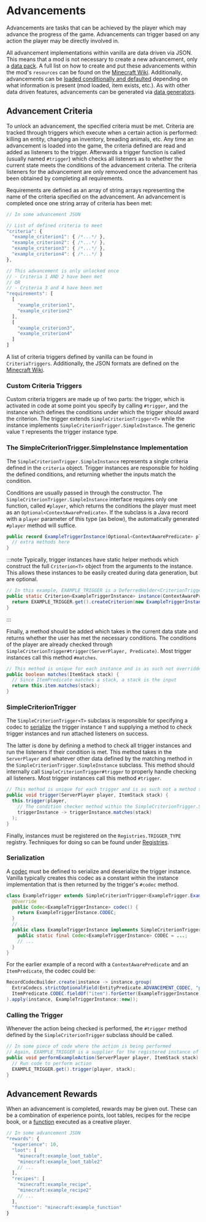 # Advancements

Advancements are tasks that can be achieved by the player which may advance the progress of the game. Advancements can trigger based on any action the player may be directly involved in.

All advancement implementations within vanilla are data driven via JSON. This means that a mod is not necessary to create a new advancement, only a [data pack][datapack]. A full list on how to create and put these advancements within the mod's `resources` can be found on the [Minecraft Wiki][wiki]. Additionally, advancements can be [loaded conditionally and defaulted][conditional] depending on what information is present (mod loaded, item exists, etc.). As with other data driven features, advancements can be generated via [data generators][datagen].

## Advancement Criteria

To unlock an advancement, the specified criteria must be met. Criteria are tracked through triggers which execute when a certain action is performed: killing an entity, changing an inventory, breading animals, etc. Any time an advancement is loaded into the game, the criteria defined are read and added as listeners to the trigger. Afterwards a trigger function is called (usually named `#trigger`) which checks all listeners as to whether the current state meets the conditions of the advancement criteria. The criteria listeners for the advancement are only removed once the advancement has been obtained by completing all requirements.

Requirements are defined as an array of string arrays representing the name of the criteria specified on the advancement. An advancement is completed once one string array of criteria has been met:

```js
// In some advancement JSON

// List of defined criteria to meet
"criteria": {
  "example_criterion1": { /*...*/ },
  "example_criterion2": { /*...*/ },
  "example_criterion3": { /*...*/ },
  "example_criterion4": { /*...*/ }
},

// This advancement is only unlocked once
// - Criteria 1 AND 2 have been met
// OR
// - Criteria 3 and 4 have been met
"requirements": [
  [
    "example_criterion1",
    "example_criterion2"
  ],
  [
    "example_criterion3",
    "example_criterion4"
  ]
]
```

A list of criteria triggers defined by vanilla can be found in `CriteriaTriggers`. Additionally, the JSON formats are defined on the [Minecraft Wiki][triggers].

### Custom Criteria Triggers

Custom criteria triggers are made up of two parts: the trigger, which is activated in code at some point you specify by calling `#trigger`, and the instance which defines the conditions under which the trigger should award the criterion. The trigger extends `SimpleCriterionTrigger<T>` while the instance implements `SimpleCriterionTrigger.SimpleInstance`. The generic value `T` represents the trigger instance type.

### The SimpleCriterionTrigger.SimpleInstance Implementation

The `SimpleCriterionTrigger.SimpleInstance` represents a single criteria defined in the `criteria` object. Trigger instances are responsible for holding the defined conditions, and returning whether the inputs match the condition.

Conditions are usually passed in through the constructor. The `SimpleCriterionTrigger.SimpleInstance` interface requires only one function, called `#player`, which returns the conditions the player must meet as an `Optional<ContextAwarePredicate>`. If the subclass is a Java record with a `player` parameter of this type (as below), the automatically generated `#player` method will suffice.

```java
public record ExampleTriggerInstance(Optional<ContextAwarePredicate> player, ItemPredicate item) implements SimpleCriterionTrigger.SimpleInstance {
  // extra methods here
}
```

:::note
Typically, trigger instances have static helper methods which construct the full `Criterion<T>` object from the arguments to the instance. This allows these instances to be easily created during data generation, but are optional.

```java
// In this example, EXAMPLE_TRIGGER is a DeferredHolder<CriterionTrigger<?>>
public static Criterion<ExampleTriggerInstance> instance(ContextAwarePredicate player, ItemPredicate item) {
  return EXAMPLE_TRIGGER.get().createCriterion(new ExampleTriggerInstance(Optional.of(player), item));
}
```
:::

Finally, a method should be added which takes in the current data state and returns whether the user has met the necessary conditions. The conditions of the player are already checked through `SimpleCriterionTrigger#trigger(ServerPlayer, Predicate)`. Most trigger instances call this method `#matches`.

```java
// This method is unique for each instance and is as such not overridden
public boolean matches(ItemStack stack) {
  // Since ItemPredicate matches a stack, a stack is the input
  return this.item.matches(stack);
}
```

### SimpleCriterionTrigger

The `SimpleCriterionTrigger<T>` subclass is responsible for specifying a codec to [serialize] the trigger instance `T` and supplying a method to check trigger instances and run attached listeners on success.

The latter is done by defining a method to check all trigger instances and run the listeners if their condition is met. This method takes in the `ServerPlayer` and whatever other data defined by the matching method in the `SimpleCriterionTrigger.SimpleInstance` subclass. This method should internally call `SimpleCriterionTrigger#trigger` to properly handle checking all listeners. Most trigger instances call this method `#trigger`.

```java
// This method is unique for each trigger and is as such not a method to override
public void trigger(ServerPlayer player, ItemStack stack) {
  this.trigger(player,
    // The condition checker method within the SimpleCriterionTrigger.SimpleInstance subclass
    triggerInstance -> triggerInstance.matches(stack)
  );
}
```

Finally, instances must be registered on the `Registries.TRIGGER_TYPE` registry. Techniques for doing so can be found under [Registries][registration].

### Serialization

A [codec] must be defined to serialize and deserialize the trigger instance. Vanilla typically creates this codec as a constant within the instance implementation that is then returned by the trigger's `#codec` method.


```java
class ExampleTrigger extends SimpleCriterionTrigger<ExampleTrigger.ExampleTriggerInstance> {
  @Override
  public Codec<ExampleTriggerInstance> codec() {
    return ExampleTriggerInstance.CODEC;
  }
  // ...
  public class ExampleTriggerInstance implements SimpleCriterionTrigger.SimpleInstance {
    public static final Codec<ExampleTriggerInstance> CODEC = ...;
    // ...
  }
}
```

For the earlier example of a record with a `ContextAwarePredicate` and an `ItemPredicate`, the codec could be:

```java
RecordCodecBuilder.create(instance -> instance.group(
  ExtraCodecs.strictOptionalField(EntityPredicate.ADVANCEMENT_CODEC, "player").forGetter(ExampleTriggerInstance::player),
  ItemPredicate.CODEC.fieldOf("item").forGetter(ExampleTriggerInstance::item)
).apply(instance, ExampleTriggerInstance::new));
``````

### Calling the Trigger

Whenever the action being checked is performed, the `#trigger` method defined by the `SimpleCriterionTrigger` subclass should be called.

```java
// In some piece of code where the action is being performed
// Again, EXAMPLE_TRIGGER is a supplier for the registered instance of the custom criteria trigger
public void performExampleAction(ServerPlayer player, ItemStack stack) {
  // Run code to perform action
  EXAMPLE_TRIGGER.get().trigger(player, stack);
}
```

## Advancement Rewards

When an advancement is completed, rewards may be given out. These can be a combination of experience points, loot tables, recipes for the recipe book, or a [function] executed as a creative player.

```js
// In some advancement JSON
"rewards": {
  "experience": 10,
  "loot": [
    "minecraft:example_loot_table",
    "minecraft:example_loot_table2"
    // ...
  ],
  "recipes": [
    "minecraft:example_recipe",
    "minecraft:example_recipe2"
    // ...
  ],
  "function": "minecraft:example_function"
}
```

[datapack]: https://minecraft.wiki/w/Data_pack
[wiki]: https://minecraft.wiki/w/Advancement/JSON_format
[conditional]: ./conditional.md#implementations
[function]: https://minecraft.wiki/w/Function_(Java_Edition)
[triggers]: https://minecraft.wiki/w/Advancement/JSON_format#List_of_triggers
[datagen]: ../../datagen/advancements.md#advancement-generation
[codec]: ../../datastorage/codecs.md
[registration]: ../../concepts/registries.md#methods-for-registering
[serialize]: #serialization
